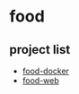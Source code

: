 # food

project list
------------------------------------
* [food-docker][1]
* [food-web][2]

[1]: https://github.com/kodevops/food-docker
[2]: https://github.com/kodevops/food-web
